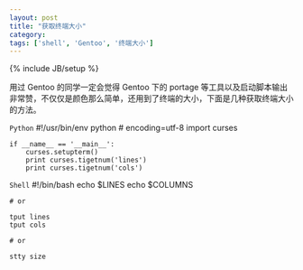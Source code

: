```yaml
---
layout: post
title: "获取终端大小"
category: 
tags: ['shell', 'Gentoo', '终端大小']
---
```

{% include JB/setup %}

用过 Gentoo 的同学一定会觉得 Gentoo 下的 portage 等工具以及启动脚本输出非常赞，不仅仅是颜色那么简单，还用到了终端的大小，下面是几种获取终端大小的方法。

`Python`
	#!/usr/bin/env python
	# encoding=utf-8
	import curses
		
	if __name__ == '__main__':
		curses.setupterm()
		print curses.tigetnum('lines')
		print curses.tigetnum('cols')
				
`Shell`
	#!/bin/bash
	echo $LINES
	echo $COLUMNS
		
	# or
		
	tput lines
	tput cols
		
	# or
		
	stty size